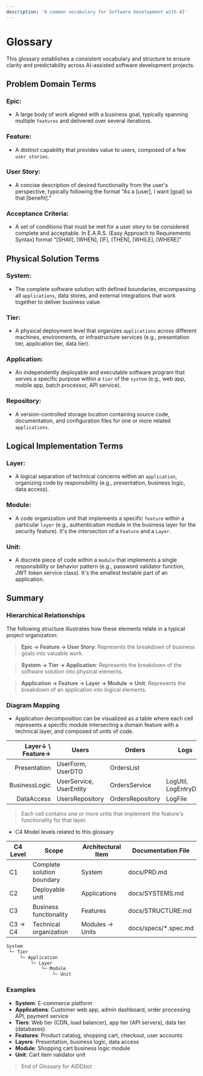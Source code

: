 ```yaml
---
description: 'A common vocabulary for Software Development with AI'
---
```


# Glossary

This glossary establishes a consistent vocabulary and structure to ensure clarity and predictability across AI-assisted software development projects.

## Problem Domain Terms

### Epic: 
- A large body of work aligned with a business goal, typically spanning multiple `features` and delivered over several iterations.

### Feature: 
- A distinct capability that provides value to users, composed of a few `user stories`.

### User Story: 
- A concise description of desired functionality from the user's perspective, typically following the format "As a [user], I want [goal] so that [benefit]."

### Acceptance Criteria:
- A set of conditions that must be met for a user story to be considered complete and acceptable. In E.A.R.S. (Easy Approach to Requirements Syntax) format "[SHAll], [WHEN], [IF], [THEN], [WHILE], [WHERE]"

## Physical Solution Terms

### System: 
- The complete software solution with defined boundaries, encompassing all `applications`, data stores, and external integrations that work together to deliver business value.

### Tier: 
- A physical deployment level that organizes `applications` across different machines, environments, or infrastructure services (e.g., presentation tier, application tier, data tier).

### Application: 
- An independently deployable and executable software program that serves a specific purpose within a `tier` of the `system` (e.g., web app, mobile app, batch processor, API service).

### Repository: 
- A version-controlled storage location containing source code, documentation, and configuration files for one or more related `applications`.

## Logical Implementation Terms

### Layer: 
- A logical separation of technical concerns within an `application`, organizing code by responsibility (e.g., presentation, business logic, data access).

### Module: 
- A code organization unit that implements a specific `feature` within a particular `layer` (e.g., authentication module in the business layer for the security feature). It's the intersection of a `Feature` and a `Layer`.

### Unit: 
- A discrete piece of code within a `module` that implements a single responsibility or behavior pattern (e.g., password validator function, JWT token service class). It's the smallest testable part of an application.


## Summary

### Hierarchical Relationships

The following structure illustrates how these elements relate in a typical project organization:

> **Epic → Feature → User Story**: Represents the breakdown of business goals into valuable work.

> **System → Tier → Application**: Represents the breakdown of the software solution into physical elements.

> **Application → Feature → Layer → Module → Unit**: Represents the breakdown of an application into logical elements.


### Diagram Mapping

- Application decomposition can be visualized as a table where each cell represents a specific module intersecting a domain feature with a technical layer, and composed of units of code.

| Layer↓ \ Feature→ | Users                   | Orders           | Logs                 |
| ----------------: | ----------------------- | ---------------- | -------------------- |
|      Presentation | UserForm, UserDTO       | OrdersList       |                      |
|     BusinessLogic | UserService, UserEntity | OrdersService    | LogUtil, LogEntryDTO |
|        DataAccess | UsersRepository         | OrdersRepository | LogFile              |

> Each cell contains one or more units that implement the feature's functionality for that layer.

- C4 Model levels related to this glossary

| C4 Level | Scope                      | Architectural Item | Documentation File       |
| -------- | -------------------------- | ------------------ | ------------------------ |
| C1       | Complete solution boundary | System             | docs/PRD.md              |
| C2       | Deployable unit            | Applications       | docs/SYSTEMS.md          |
| C3       | Business functionality     | Features           | docs/STRUCTURE.md        |
| C3 → C4  | Technical organization     | Modules  → Units   | docs/specs/*.spec.md |

```txt
System
 └─ Tier
     └─ Application
         └─ Layer
             └─ Module
                 └─ Unit
```

### Examples

- **System**: E-commerce platform
- **Applications**: Customer web app, admin dashboard, order processing API, payment service
- **Tiers**: Web tier (CDN, load balancer), app tier (API servers), data tier (databases)
- **Features**: Product catalog, shopping cart, checkout, user accounts
- **Layers**: Presentation, business logic, data access
- **Module**: Shopping cart business logic module
- **Unit**: Cart item validator unit

> End of Glossary for AIDDbot
